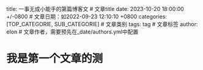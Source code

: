  title: 一事无成小能手的第篇博客文                      # 文章title
 date: 2023-10-20 18:00:00 +/-0800 # 文章日期：如2022-09-23 12:10:10 +0800
 categories: [TOP_CATEGORIE, SUB_CATEGORIE]                    # 文章类别
 tags: tag                       # 文章标签
 author: elon                    # 文章作者，需要预先在_date/authors.yml中配置

# 我是第一个文章的测